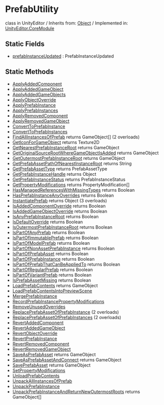 # PrefabUtility
class in UnityEditor
 / Inherits from: <a href="https://docs.unity3d.com/6000.2/Documentation/ScriptReference/Object.html">Object</a> / Implemented in: <a href="https://docs.unity3d.com/6000.2/Documentation/ScriptReference/UnityEditor.CoreModule.html">UnityEditor.CoreModule</a>

## Static Fields
- <a href="https://docs.unity3d.com/6000.2/Documentation/ScriptReference/PrefabUtility-prefabInstanceUpdated.html">prefabInstanceUpdated</a> : PrefabInstanceUpdated

## Static Methods
- <a href="https://docs.unity3d.com/6000.2/Documentation/ScriptReference/PrefabUtility.ApplyAddedComponent.html">ApplyAddedComponent</a>
- <a href="https://docs.unity3d.com/6000.2/Documentation/ScriptReference/PrefabUtility.ApplyAddedGameObject.html">ApplyAddedGameObject</a>
- <a href="https://docs.unity3d.com/6000.2/Documentation/ScriptReference/PrefabUtility.ApplyAddedGameObjects.html">ApplyAddedGameObjects</a>
- <a href="https://docs.unity3d.com/6000.2/Documentation/ScriptReference/PrefabUtility.ApplyObjectOverride.html">ApplyObjectOverride</a>
- <a href="https://docs.unity3d.com/6000.2/Documentation/ScriptReference/PrefabUtility.ApplyPrefabInstance.html">ApplyPrefabInstance</a>
- <a href="https://docs.unity3d.com/6000.2/Documentation/ScriptReference/PrefabUtility.ApplyPrefabInstances.html">ApplyPrefabInstances</a>
- <a href="https://docs.unity3d.com/6000.2/Documentation/ScriptReference/PrefabUtility.ApplyRemovedComponent.html">ApplyRemovedComponent</a>
- <a href="https://docs.unity3d.com/6000.2/Documentation/ScriptReference/PrefabUtility.ApplyRemovedGameObject.html">ApplyRemovedGameObject</a>
- <a href="https://docs.unity3d.com/6000.2/Documentation/ScriptReference/PrefabUtility.ConvertToPrefabInstance.html">ConvertToPrefabInstance</a>
- <a href="https://docs.unity3d.com/6000.2/Documentation/ScriptReference/PrefabUtility.ConvertToPrefabInstances.html">ConvertToPrefabInstances</a>
- <a href="https://docs.unity3d.com/6000.2/Documentation/ScriptReference/PrefabUtility.FindAllInstancesOfPrefab.html">FindAllInstancesOfPrefab</a> returns GameObject[] (2 overloads)
- <a href="https://docs.unity3d.com/6000.2/Documentation/ScriptReference/PrefabUtility.GetIconForGameObject.html">GetIconForGameObject</a> returns Texture2D
- <a href="https://docs.unity3d.com/6000.2/Documentation/ScriptReference/PrefabUtility.GetNearestPrefabInstanceRoot.html">GetNearestPrefabInstanceRoot</a> returns GameObject
- <a href="https://docs.unity3d.com/6000.2/Documentation/ScriptReference/PrefabUtility.GetOriginalSourceRootWhereGameObjectIsAdded.html">GetOriginalSourceRootWhereGameObjectIsAdded</a> returns GameObject
- <a href="https://docs.unity3d.com/6000.2/Documentation/ScriptReference/PrefabUtility.GetOutermostPrefabInstanceRoot.html">GetOutermostPrefabInstanceRoot</a> returns GameObject
- <a href="https://docs.unity3d.com/6000.2/Documentation/ScriptReference/PrefabUtility.GetPrefabAssetPathOfNearestInstanceRoot.html">GetPrefabAssetPathOfNearestInstanceRoot</a> returns String
- <a href="https://docs.unity3d.com/6000.2/Documentation/ScriptReference/PrefabUtility.GetPrefabAssetType.html">GetPrefabAssetType</a> returns PrefabAssetType
- <a href="https://docs.unity3d.com/6000.2/Documentation/ScriptReference/PrefabUtility.GetPrefabInstanceHandle.html">GetPrefabInstanceHandle</a> returns Object
- <a href="https://docs.unity3d.com/6000.2/Documentation/ScriptReference/PrefabUtility.GetPrefabInstanceStatus.html">GetPrefabInstanceStatus</a> returns PrefabInstanceStatus
- <a href="https://docs.unity3d.com/6000.2/Documentation/ScriptReference/PrefabUtility.GetPropertyModifications.html">GetPropertyModifications</a> returns PropertyModification[]
- <a href="https://docs.unity3d.com/6000.2/Documentation/ScriptReference/PrefabUtility.HasManagedReferencesWithMissingTypes.html">HasManagedReferencesWithMissingTypes</a> returns Boolean
- <a href="https://docs.unity3d.com/6000.2/Documentation/ScriptReference/PrefabUtility.HasPrefabInstanceAnyOverrides.html">HasPrefabInstanceAnyOverrides</a> returns Boolean
- <a href="https://docs.unity3d.com/6000.2/Documentation/ScriptReference/PrefabUtility.InstantiatePrefab.html">InstantiatePrefab</a> returns Object (3 overloads)
- <a href="https://docs.unity3d.com/6000.2/Documentation/ScriptReference/PrefabUtility.IsAddedComponentOverride.html">IsAddedComponentOverride</a> returns Boolean
- <a href="https://docs.unity3d.com/6000.2/Documentation/ScriptReference/PrefabUtility.IsAddedGameObjectOverride.html">IsAddedGameObjectOverride</a> returns Boolean
- <a href="https://docs.unity3d.com/6000.2/Documentation/ScriptReference/PrefabUtility.IsAnyPrefabInstanceRoot.html">IsAnyPrefabInstanceRoot</a> returns Boolean
- <a href="https://docs.unity3d.com/6000.2/Documentation/ScriptReference/PrefabUtility.IsDefaultOverride.html">IsDefaultOverride</a> returns Boolean
- <a href="https://docs.unity3d.com/6000.2/Documentation/ScriptReference/PrefabUtility.IsOutermostPrefabInstanceRoot.html">IsOutermostPrefabInstanceRoot</a> returns Boolean
- <a href="https://docs.unity3d.com/6000.2/Documentation/ScriptReference/PrefabUtility.IsPartOfAnyPrefab.html">IsPartOfAnyPrefab</a> returns Boolean
- <a href="https://docs.unity3d.com/6000.2/Documentation/ScriptReference/PrefabUtility.IsPartOfImmutablePrefab.html">IsPartOfImmutablePrefab</a> returns Boolean
- <a href="https://docs.unity3d.com/6000.2/Documentation/ScriptReference/PrefabUtility.IsPartOfModelPrefab.html">IsPartOfModelPrefab</a> returns Boolean
- <a href="https://docs.unity3d.com/6000.2/Documentation/ScriptReference/PrefabUtility.IsPartOfNonAssetPrefabInstance.html">IsPartOfNonAssetPrefabInstance</a> returns Boolean
- <a href="https://docs.unity3d.com/6000.2/Documentation/ScriptReference/PrefabUtility.IsPartOfPrefabAsset.html">IsPartOfPrefabAsset</a> returns Boolean
- <a href="https://docs.unity3d.com/6000.2/Documentation/ScriptReference/PrefabUtility.IsPartOfPrefabInstance.html">IsPartOfPrefabInstance</a> returns Boolean
- <a href="https://docs.unity3d.com/6000.2/Documentation/ScriptReference/PrefabUtility.IsPartOfPrefabThatCanBeAppliedTo.html">IsPartOfPrefabThatCanBeAppliedTo</a> returns Boolean
- <a href="https://docs.unity3d.com/6000.2/Documentation/ScriptReference/PrefabUtility.IsPartOfRegularPrefab.html">IsPartOfRegularPrefab</a> returns Boolean
- <a href="https://docs.unity3d.com/6000.2/Documentation/ScriptReference/PrefabUtility.IsPartOfVariantPrefab.html">IsPartOfVariantPrefab</a> returns Boolean
- <a href="https://docs.unity3d.com/6000.2/Documentation/ScriptReference/PrefabUtility.IsPrefabAssetMissing.html">IsPrefabAssetMissing</a> returns Boolean
- <a href="https://docs.unity3d.com/6000.2/Documentation/ScriptReference/PrefabUtility.LoadPrefabContents.html">LoadPrefabContents</a> returns GameObject
- <a href="https://docs.unity3d.com/6000.2/Documentation/ScriptReference/PrefabUtility.LoadPrefabContentsIntoPreviewScene.html">LoadPrefabContentsIntoPreviewScene</a>
- <a href="https://docs.unity3d.com/6000.2/Documentation/ScriptReference/PrefabUtility.MergePrefabInstance.html">MergePrefabInstance</a>
- <a href="https://docs.unity3d.com/6000.2/Documentation/ScriptReference/PrefabUtility.RecordPrefabInstancePropertyModifications.html">RecordPrefabInstancePropertyModifications</a>
- <a href="https://docs.unity3d.com/6000.2/Documentation/ScriptReference/PrefabUtility.RemoveUnusedOverrides.html">RemoveUnusedOverrides</a>
- <a href="https://docs.unity3d.com/6000.2/Documentation/ScriptReference/PrefabUtility.ReplacePrefabAssetOfPrefabInstance.html">ReplacePrefabAssetOfPrefabInstance</a> (2 overloads)
- <a href="https://docs.unity3d.com/6000.2/Documentation/ScriptReference/PrefabUtility.ReplacePrefabAssetOfPrefabInstances.html">ReplacePrefabAssetOfPrefabInstances</a> (2 overloads)
- <a href="https://docs.unity3d.com/6000.2/Documentation/ScriptReference/PrefabUtility.RevertAddedComponent.html">RevertAddedComponent</a>
- <a href="https://docs.unity3d.com/6000.2/Documentation/ScriptReference/PrefabUtility.RevertAddedGameObject.html">RevertAddedGameObject</a>
- <a href="https://docs.unity3d.com/6000.2/Documentation/ScriptReference/PrefabUtility.RevertObjectOverride.html">RevertObjectOverride</a>
- <a href="https://docs.unity3d.com/6000.2/Documentation/ScriptReference/PrefabUtility.RevertPrefabInstance.html">RevertPrefabInstance</a>
- <a href="https://docs.unity3d.com/6000.2/Documentation/ScriptReference/PrefabUtility.RevertRemovedComponent.html">RevertRemovedComponent</a>
- <a href="https://docs.unity3d.com/6000.2/Documentation/ScriptReference/PrefabUtility.RevertRemovedGameObject.html">RevertRemovedGameObject</a>
- <a href="https://docs.unity3d.com/6000.2/Documentation/ScriptReference/PrefabUtility.SaveAsPrefabAsset.html">SaveAsPrefabAsset</a> returns GameObject
- <a href="https://docs.unity3d.com/6000.2/Documentation/ScriptReference/PrefabUtility.SaveAsPrefabAssetAndConnect.html">SaveAsPrefabAssetAndConnect</a> returns GameObject
- <a href="https://docs.unity3d.com/6000.2/Documentation/ScriptReference/PrefabUtility.SavePrefabAsset.html">SavePrefabAsset</a> returns GameObject
- <a href="https://docs.unity3d.com/6000.2/Documentation/ScriptReference/PrefabUtility.SetPropertyModifications.html">SetPropertyModifications</a>
- <a href="https://docs.unity3d.com/6000.2/Documentation/ScriptReference/PrefabUtility.UnloadPrefabContents.html">UnloadPrefabContents</a>
- <a href="https://docs.unity3d.com/6000.2/Documentation/ScriptReference/PrefabUtility.UnpackAllInstancesOfPrefab.html">UnpackAllInstancesOfPrefab</a>
- <a href="https://docs.unity3d.com/6000.2/Documentation/ScriptReference/PrefabUtility.UnpackPrefabInstance.html">UnpackPrefabInstance</a>
- <a href="https://docs.unity3d.com/6000.2/Documentation/ScriptReference/PrefabUtility.UnpackPrefabInstanceAndReturnNewOutermostRoots.html">UnpackPrefabInstanceAndReturnNewOutermostRoots</a> returns GameObject[]
